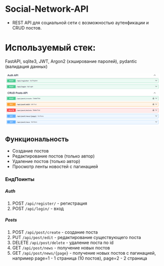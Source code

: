 ﻿# Social-Network-API

- REST API для социальной сети с возможностью аутенфикации и CRUD постов.

# Используемый стек: 
FastAPI, sqlite3, JWT, Argon2 (хэширование паролей), pydantic (валидация данных)

![swagger preview](./image.png)

## Функциональность

- Создание постов
- Редактирование постов (только автор)
- Удаление постов (только автор)
- Просмотр ленты новостей с пагинацией

### ЕндПоинты

##### Auth
1. POST `/api/register/` - регистрация
2. POST `/api/login/` - вход

##### Posts
1. POST `/api/post/create` - создание поста
2. PUT `/api/post/edit` - редактирование существующего поста
3. DELETE `/api/post/delete` - удаление поста по id
4. GET `/api/post/news` - получение новых постов
5. GET `/api/post/news/{page}` - получение новых постов с пагинацией, например page=1 - 1 страница (10 постов), page=2 - 2 страница

